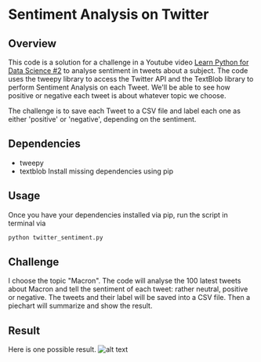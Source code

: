 # Sentiment Analysis on Twitter

## Overview

This code is a solution for a challenge in a Youtube video [Learn Python for Data Science #2](https://www.youtube.com/watch?v=o_OZdbCzHUA&list=PL2-dafEMk2A6QKz1mrk1uIGfHkC1zZ6UU&index=2) to analyse sentiment in tweets about a subject. 
The code uses the tweepy library to access the Twitter API and the TextBlob library to perform Sentiment Analysis on each Tweet. 
We'll be able to see how positive or negative each tweet is about whatever topic we choose.

The challenge is to save each Tweet to a CSV file and label each one as either 'positive' or 'negative', depending on the sentiment. 

## Dependencies

- tweepy 
- textblob 
Install missing dependencies using pip

## Usage

Once you have your dependencies installed via pip, run the script in terminal via

```python 
python twitter_sentiment.py
```

## Challenge 

I choose the topic "Macron". 
The code will analyse the 100 latest tweets about Macron and tell the sentiment of each tweet: rather neutral, positive or negative. 
The tweets and their label will be saved into a CSV file. 
Then a piechart will summarize and show the result. 

## Result 

Here is one possible result. 
![alt text](https://github.com/jlize/Sentiment-Analysis-on-Twitter/edit/master/images/Piechart.png "Results")



